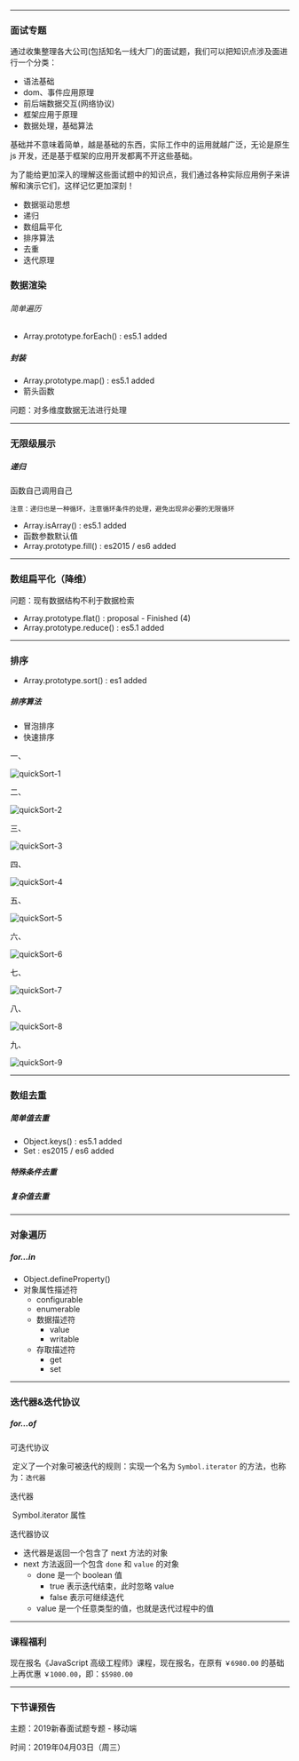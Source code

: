 -----

### 面试专题

通过收集整理各大公司(包括知名一线大厂)的面试题，我们可以把知识点涉及面进行一个分类：



- 语法基础
- dom、事件应用原理
- 前后端数据交互(网络协议)
- 框架应用于原理
- 数据处理，基础算法



基础并不意味着简单，越是基础的东西，实际工作中的运用就越广泛，无论是原生 js 开发，还是基于框架的应用开发都离不开这些基础。



为了能给更加深入的理解这些面试题中的知识点，我们通过各种实际应用例子来讲解和演示它们，这样记忆更加深刻！



- 数据驱动思想
- 递归
- 数组扁平化
- 排序算法
- 去重
- 迭代原理


### 数据渲染

###### 简单遍历
- Array.prototype.forEach() : es5.1 added

##### 封装
- Array.prototype.map() : es5.1 added
- 箭头函数

问题：对多维度数据无法进行处理

------

### 无限级展示 

##### 递归

函数自己调用自己

`注意：递归也是一种循环，注意循环条件的处理，避免出现非必要的无限循环`

- Array.isArray() : es5.1 added
- 函数参数默认值
- Array.prototype.fill() : es2015 / es6 added

------

### 数组扁平化（降维）

问题：现有数据结构不利于数据检索

- Array.prototype.flat() : proposal - Finished (4)
- Array.prototype.reduce() : es5.1 added

------

### 排序

- Array.prototype.sort() : es1 added

##### 排序算法

- 冒泡排序
- 快速排序

一、

![quickSort-1](quickSort-1.jpg)

二、

![quickSort-2](quickSort-2.jpg)

三、

![quickSort-3](quickSort-3.jpg)

四、

![quickSort-4](quickSort-4.jpg)

五、

![quickSort-5](quickSort-5.jpg)

六、

![quickSort-6](quickSort-6.jpg)

七、

![quickSort-7](quickSort-7.jpg)

八、

![quickSort-8](quickSort-8.jpg)

九、

![quickSort-9](quickSort-9.jpg)



------

### 数组去重

##### 简单值去重

- Object.keys() : es5.1 added
- Set : es2015 / es6 added

##### 特殊条件去重

##### 复杂值去重

------

### 对象遍历

##### for…in

- Object.defineProperty()
- 对象属性描述符
  - configurable
  - enumerable
  - 数据描述符
    - value
    - writable
  - 存取描述符
    - get
    - set

------

### 迭代器&迭代协议

##### for…of

可迭代协议

​	定义了一个对象可被迭代的规则：实现一个名为 `Symbol.iterator` 的方法，也称为：`迭代器`

迭代器

​	Symbol.iterator 属性

迭代器协议

 - 迭代器是返回一个包含了 next 方法的对象
 - next 方法返回一个包含 `done` 和 `value` 的对象
    - done 是一个 boolean 值
       - true 表示迭代结束，此时忽略 value
       - false 表示可继续迭代
    - value 是一个任意类型的值，也就是迭代过程中的值



------

### 课程福利

现在报名《JavaScript 高级工程师》课程，现在报名，在原有 `￥6980.00` 的基础上再优惠 `￥1000.00`，即：`$5980.00`

------

### 下节课预告

主题：2019新春面试题专题 - 移动端

时间：2019年04月03日（周三）